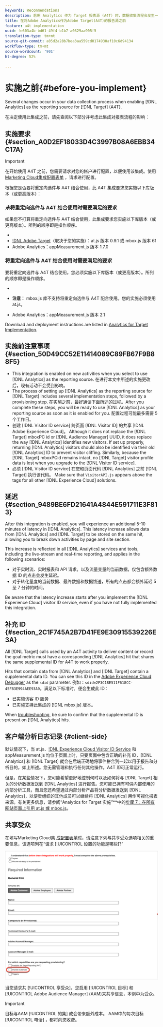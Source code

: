 ```yaml
---
keywords: Recommendations
description: 启用 Analytics 作为 Target 报表源 (A4T) 时，数据收集流程会发生一些更改。
title: 在将Adobe Analytics作为Adobe Target(A4T)的报告源之前
feature: a4t implementation
uuid: fe603a4b-bd61-49f4-b1b7-a0329aa905f5
translation-type: tm+mt
source-git-commit: a05d2a28b7bea3aa559cd0174930af10c6d94134
workflow-type: tm+mt
source-wordcount: '901'
ht-degree: 52%

---
```



# 实施之前{#before-you-implement}

Several changes occur in your data collection process when enabling [!DNL Analytics] as the reporting source for [!DNL Target] (A4T).

在决定使用此集成之前，请先查阅以下部分并考虑此集成对报表流程的影响：

## 实施要求 {#section_A0D2EF18033D4C3997B08A6EBB34C17A}

>[!IMPORTANT]
>
>在开始使用 A4T 之前，您需要请求对您的帐户进行配置，以便使用该集成。使用 [Marketing Cloud集成配置表单](https://www.adobe.com/go/audiences_cn) ，请求进行配置。

根据您是否要将重定向选件与 A4T 结合使用，此 A4T 集成要求您实施以下库版本（或更高版本）：

### *未*&#x200B;将重定向选件与 A4T 结合使用时需要满足的要求

如果您不打算将重定向选件与 A4T 结合使用，此集成要求您实施以下库版本（或更高版本）。所列的顺序即是操作顺序。

* [!DNL Experience Cloud Visitor ID Service]:visitorAPI.js版本1.8.0
* [!DNL Adobe Target]（取决于您的实施）：at.js 版本 0.9.1 或 mbox.js 版本 61
* Adobe Analytics：appMeasurement.js 版本 1.7.0

### 将重定向选件与 A4T 结合使用时需要满足的要求

要将重定向选件与 A4T 结合使用，您必须实施以下库版本（或更高版本）。所列的顺序即是操作顺序。

* [!DNL Experience Cloud Visitor ID Service]:visitorAPI.js版本2.3.0
* [!DNL Adobe Target]:at.js版本1.6.2

   **注意：** mbox.js 库不支持将重定向选件与 A4T 配合使用。您的实施必须使用 at.js。

* Adobe Analytics：appMeasurement.js 版本 2.1

Download and deployment instructions are listed in [Analytics for Target Implementation](/help/c-integrating-target-with-mac/a4t/a4timplementation.md).

## 实施前注意事项 {#section_50D49CC52E11414089C89FB67F9B88F5}

* This integration is enabled on new activities when you select to use [!DNL Analytics] as the reporting source. 在进行本文中所述的实施更改后，现有活动不会受到影响。
* The process of setting up [!DNL Analytics] as the reporting source for [!DNL Target] includes several implementation steps, followed by a provisioning step. 在实施之前，最好通读下面所述的过程。After you complete these steps, you will be ready to use [!DNL Analytics] as your reporting source as soon as it is enabled for you. 配置过程可能最多需要 5 个工作日。
* 创建 [!DNL Visitor ID service] 跨页面 [!DNL Visitor ID] 的共享 [!DNL Adobe Experience Cloud]。 Although it does not replace the [!DNL Target] mboxPC id or [!DNL Audience Manager] UUID, it does replace the way [!DNL Analytics] identifies new visitors. If set up properly, returning [!DNL Analytics] visitors should also be identified via their old [!DNL Analytics] ID to prevent visitor cliffing. Similarly, because the [!DNL Target] mboxPCid remains intact, no [!DNL Target] visitor profile data is lost when you upgrade to the [!DNL Visitor ID service].
* 必须 [!DNL Visitor ID service] 在您和页面代码 [!DNL Analytics] 之前 [!DNL Target] 执行该代码。 Make sure that `VisitorAPI.js` appears above the tags for all other [!DNL Experience Cloud] solutions.

## 延迟 {#section_9489BE6FD21641A4844E591711E3F813}

After this integration is enabled, you will experience an additional 5-10 minutes of latency in [!DNL Analytics]. This latency increase allows data from [!DNL Analytics] and [!DNL Target] to be stored on the same hit, allowing you to break down activities by page and site section.

This increase is reflected in all [!DNL Analytics] services and tools, including the live-stream and real-time reporting, and applies in the following scenarios:

* 对于实时流、实时报表和 API 请求，以及流量变量的当前数据，仅包含额外数据 ID 的点击会发生延迟。
* 对于转化量度的当前数据、最终数据和数据馈送，所有的点击都会额外延迟 5 至 7 分钟的时间。

Be aware that the latency increase starts after you implement the [!DNL Experience Cloud] visitor ID service, even if you have not fully implemented this integration.

## 补充 ID {#section_2C1F745A2B7D41FE9E30915539226E3A}

All [!DNL Target] calls used by an A4T activity to deliver content or record the goal metric must have a corresponding [!DNL Analytics] hit that shares the same supplemental ID for A4T to work properly.

Hits that contain data from [!DNL Analytics] and [!DNL Target] contain a supplemental data ID. You can see this ID in the [Adobe Experience Cloud Debugger](https://experienceleague.adobe.com/docs/debugger/using/experience-cloud-debugger.html) as the `sdid` parameter. 例如：`sdid=2F3C18E511F618CC-45F83E994AEE93A0`。满足以下标准时，便会生成此 ID：

* 已实施访客 ID 服务
* 已实施支持此集成的 [!DNL mbox.js] 版本。

When [troubleshooting](/help/c-integrating-target-with-mac/a4t/c-a4t-troubleshooting/a4t-troubleshooting.md), be sure to confirm that the supplemental ID is present on [!DNL Analytics] hits.

## 客户端分析日志记录 {#client-side}

默认情况下，当 at.js、[!DNL Experience Cloud Visitor ID Service] 和 appMeasurement.js 均位于页面上时，只要页面中包含正确的补充 ID，[!DNL Analytics] 和 [!DNL Target] 就会在后端正确地将事件拼合到一起以用于报告和分析目的，如上所述。您无需管理和执行任何其他操作，A4T 即可正常运行。

但是，在某些情况下，您可能希望更好地控制何时以及如何将与 [!DNL Target] 相关的分析数据发送到 [!DNL Analytics] 进行报告。您可能已拥有可供内部使用的内部分析工具，而且您还希望通过内部分析产品将分析数据发送到 [!DNL Analytics]，以便贵组织的其他成员可以继续将 [!DNL Analytics] 用作可视化报表来源。有关更多信息，请参阅“Analytics for Target 实施”**&#x200B;中的[步骤 7：在所有网站页面上引用 at.js 或 mbox.js](/help/c-integrating-target-with-mac/a4t/a4timplementation.md#step7)。

## 共享受众

在填写Marketing Cloud集 [成配置表单时](https://www.adobe.com/go/audiences_cn)，请注意下列与共享受众选项相关的重要信息，该选项列在“请求 [!UICONTROL 设置的功能是哪些]?”

![请求表单](/help/c-integrating-target-with-mac/a4t/assets/request-form.png)

当您请求共 [!UICONTROL 享受众]，您启用 [!UICONTROL 目标] 和 [!UICONTROL Adobe Audience Manager] (AAM)来共享信息，本例中为受众。

>[!IMPORTANT]
>
>目标与AAM [!UICONTROL 的集] 成会带来额外成本。 AAM中的每次目标 [!UICONTROL 电话] ，都将向您收费。
